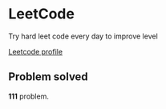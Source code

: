 # LeetCode

Try hard leet code every day to improve level

[ Leetcode profile ](https://leetcode.com/u/orgball2608/)

## Problem solved

**111** problem.
